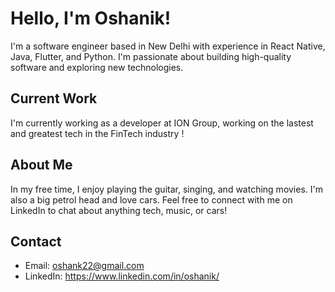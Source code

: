 # Hello, I'm Oshanik!

I'm a software engineer based in New Delhi with experience in React Native, Java, Flutter, and Python. I'm passionate about building high-quality software and exploring new technologies.

## Current Work

I'm currently working as a developer at ION Group, working on the lastest and greatest tech in the FinTech industry !

## About Me

In my free time, I enjoy playing the guitar, singing, and watching movies. I'm also a big petrol head and love cars. Feel free to connect with me on LinkedIn to chat about anything tech, music, or cars!

## Contact

- Email: oshank22@gmail.com
- LinkedIn: https://www.linkedin.com/in/oshanik/
